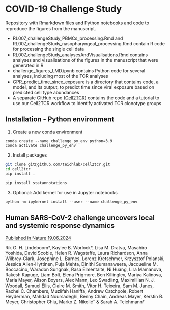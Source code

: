 # COVID-19 Challenge Study

Repository with Rmarkdown files and Python notebooks and code to reproduce the figures from the manuscript.
- RL007_challengeStudy_PBMCs_processing.Rmd and RL007_challengeStudy_nasopharyngeal_processing.Rmd contain R code for processing the single cell data
- RL007_challengeStudy_analysesAndVisualisations.Rmd contains analyses and visualisations of the figures in the manuscript that were generated in R
- challenge_figures_LMD.ipynb contains Python code for several analyses, including most of the TCR analyses
- GPR_predict_time_since_exposure is a directory that contains code, a model, and its output, to predict time since viral exposure based on predicted cell type abundances
- A separate GitHub repo ([Cell2TCR](https://github.com/Teichlab/cell2tcr)) contains the code and a tutorial to use our Cell2TCR workflow to identify activated TCR clonotype groups

## Installation - Python environment

1. Create a new conda environment

```
conda create --name challenge_py_env python=3.9
conda activate challenge_py_env
```

2. Install packages

```bash
git clone git@github.com/teichlab/cell2tcr.git
cd cell2tcr
pip install .
```

```bash
pip install statannotations
```


3. Optional: Add kernel for use in Jupyter notebooks

```
python -m ipykernel install --user --name challenge_py_env
```

## Human SARS-CoV-2 challenge uncovers local and systemic response dynamics
[Published in Nature 19.06.2024](https://doi.org/10.1038/s41586-024-07575-x)

Rik G. H. Lindeboom*, Kaylee B. Worlock*, Lisa M. Dratva, Masahiro Yoshida, David Scobie, Helen R. Wagstaffe, Laura Richardson, Anna Wilbrey-Clark, Josephine L. Barnes, Lorenz Kretschmer, Krzysztof Polanski, Jessica Allen-Hyttinen, Puja Mehta, Dinithi Sumanaweera, Jacqueline M. Boccacino, Waradon Sungnak, Rasa Elmentaite, Ni Huang, Lira Mamanova, Rakesh Kapuge, Liam Bolt, Elena Prigmore, Ben Killingley, Mariya Kalinova, Maria Mayer, Alison Boyers, Alex Mann, Leo Swadling, Maximillian N. J. Woodall, Samuel Ellis, Claire M. Smith, Vitor H. Teixeira, Sam M. Janes, Rachel C. Chambers, Muzlifah Haniffa, Andrew Catchpole, Robert Heyderman, Mahdad Noursadeghi, Benny Chain, Andreas Mayer, Kerstin B. Meyer, Christopher Chiu, Marko Z. Nikolić† & Sarah A. Teichmann†
